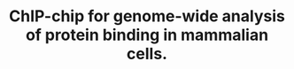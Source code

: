 ---
layout: page
title: " ChIP-chip for genome-wide analysis of protein binding in mammalian cells."
breadcrumb: true
categories:
    - publication
## publication related information
pub:
    authors: " Tae Hoon Kim, Leah O. Barrera,  Bing Ren"
    journal: " Current protocols in molecular biology"
    date: 2007-07
    doi:  10.1002/0471142727.mb2113s79
    volume:  Chapter 21
    pages:  Unit 21.13
    abstract: " ChIP-chip combines chromatin immunoprecipitation (ChIP) with microarrays (chip) to determine protein-DNA interactions occurring in living cells. The high throughput nature of this method makes it an ideal approach for identifying transcription factor targets or chromatin modification sites along the genome. UNIT 21.9 describes a protocol for analysis of protein-DNA interactions in yeast  cells. This unit introduces an alternative protocol developed for mammalian cells.,"
---